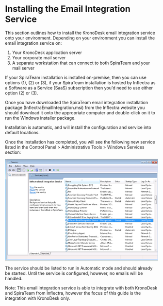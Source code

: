 # Installing the Email Integration Service

This section outlines how to install the KronoDesk email integration service onto your environment. Depending on your environment  you can install the email integration service on:

1. Your KronoDesk application server
1. Your corporate mail server
1. A separate workstation that can connect to both SpiraTeam and your mail server

If your SpiraTeam installation is installed on-premise, then you can use options (1), (2) or (3), if your SpiraTeam installation is hosted by Inflectra as a Software as a Service (SaaS) subscription then you'd need to use either option (2) or (3).

Once you have downloaded the SpiraTeam email integration installation package (InflectraEmailIntegration.msi) from the Inflectra website you should download it onto the appropriate computer and double-click on it to run the Windows installer package.

Installation is automatic, and will install the configuration and service into default locations.

Once the installation has completed, you will see the following new service listed in the Control Panel \> Administrative Tools \> Windows Services section:

![](img/install_1.png)

The service should be listed to run in Automatic mode and should already be started. Until the service is configured, however, no emails will be handled.

Note: This email integration service is able to integrate with both KronoDesk and SpiraTeam from Inflectra, however the focus of this guide is the integration with KronoDesk only.